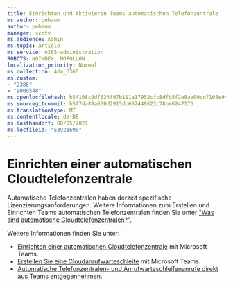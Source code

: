 ```yaml
---
title: Einrichten und Aktivieren Teams automatischen Telefonzentrale
ms.author: pebaum
author: pebaum
manager: scotv
ms.audience: Admin
ms.topic: article
ms.service: o365-administration
ROBOTS: NOINDEX, NOFOLLOW
localization_priority: Normal
ms.collection: Adm_O365
ms.custom:
- "2386"
- "9000548"
ms.openlocfilehash: b54108c9df524f97b111a17952cfc8dfb5f2e8aa09cdf105e9452fcc27dc1028
ms.sourcegitcommit: b5f7da89a650d2915dc652449623c78be6247175
ms.translationtype: MT
ms.contentlocale: de-DE
ms.lasthandoff: 08/05/2021
ms.locfileid: "53921690"
---
```

# <a name="set-up-a-cloud-auto-attendant"></a>Einrichten einer automatischen Cloudtelefonzentrale

Automatische Telefonzentralen haben derzeit spezifische Lizenzierungsanforderungen. Weitere Informationen zum Erstellen und Einrichten Teams automatischen Telefonzentralen finden Sie unter ["Was sind automatische Cloudtelefonzentralen?".](https://docs.microsoft.com/microsoftteams/what-are-phone-system-auto-attendants) 

Weitere Informationen finden Sie unter:

- [Einrichten einer automatischen Cloudtelefonzentrale](https://docs.microsoft.com/microsoftteams/create-a-phone-system-auto-attendant) mit Microsoft Teams. 
- [Erstellen Sie eine Cloudanrufwarteschleife](https://docs.microsoft.com/microsoftteams/create-a-phone-system-call-queue) mit Microsoft Teams. 
- [Automatische Telefonzentralen- und Anrufwarteschleifenanrufe direkt aus Teams entgegennehmen.](https://docs.microsoft.com/microsoftteams/answer-auto-attendant-and-call-queue-calls) 